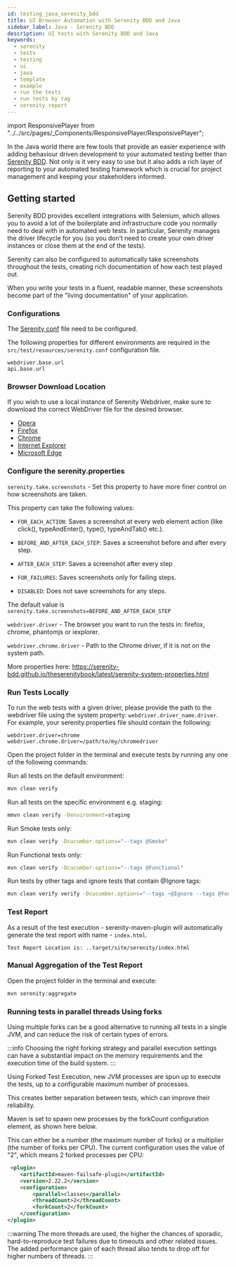 ```yaml
---
id: testing_java_serenity_bdd
title: UI Browser Automation with Serenity BDD and Java
sidebar_label: Java - Serenity BDD
description: UI tests with Serenity BDD and Java
keywords:
  - serenity
  - tests
  - testing
  - ui
  - java
  - template
  - example
  - run the tests
  - run tests by tag
  - serenity report
---
```


import ResponsivePlayer from "../../src/pages/_Components/ResponsivePlayer/ResponsivePlayer";

In the Java world there are few tools that provide an easier experience with adding behaviour driven development to your automated testing better than [Serenity BDD](http://serenity-bdd.info/#/).  Not only is it very easy to use but it also adds a rich layer of reporting to your automated testing framework which is crucial for project management and keeping your stakeholders informed.


## Getting started

Serenity BDD provides excellent integrations with Selenium, which allows you to avoid a lot of the boilerplate and infrastructure code you normally need to deal with in automated web tests.
In particular, Serenity manages the driver lifecycle for you (so you don’t need to create your own driver instances or close them at the end of the tests).

Serenity can also be configured to automatically take screenshots throughout the tests, creating rich documentation of how each test played out.

When you write your tests in a fluent, readable manner, these screenshots become part of the "living documentation" of your application.

<ResponsivePlayer url="https://vimeo.com/486755397" />

### Configurations

The [Serenity conf](https://github.com/amido/stacks-webapp-template/blob/master/packages/scaffolding-cli/templates/test/xxAMIDOxx.xxSTACKSxx.E2E.Serenity/src/test/resources/serenity.conf) file need to be configured.

The following properties for different environments are required in the `src/test/resources/serenity.conf` configuration file.

 ```text
webdriver.base.url
api.base.url
```

### Browser Download Location

If you wish to use a local instance of Serenity Webdriver, make sure to download the correct WebDriver file for the desired browser.

* [Opera](https://github.com/operasoftware/operachromiumdriver/releases)
* [Firefox](https://github.com/mozilla/geckodriver/releases)
* [Chrome](http://chromedriver.chromium.org/downloads)
* [Internet Explorer](https://github.com/SeleniumHQ/selenium/wiki/InternetExplorerDriver)
* [Microsoft Edge](https://blogs.windows.com/msedgedev/2015/07/23/bringing-automated-testing-to-microsoft-edge-through-webdriver/)


### Configure the serenity.properties

`serenity.take.screenshots` - Set this property to have more finer control on how screenshots are taken.

This property can take the following values:

* `FOR_EACH_ACTION`: Saves a screenshot at every web element action (like click(), typeAndEnter(), type(), typeAndTab() etc.).

* `BEFORE_AND_AFTER_EACH_STEP`: Saves a screenshot before and after every step.
* `AFTER_EACH_STEP`: Saves a screenshot after every step
* `FOR_FAILURES`: Saves screenshots only for failing steps.
* `DISABLED`: Does not save screenshots for any steps.

The default value is `serenity.take.screenshots=BEFORE_AND_AFTER_EACH_STEP`

`webdriver.driver` - The browser you want to run the tests in: firefox, chrome, phantomjs or iexplorer.

`webdriver.chrome.driver` - Path to the Chrome driver, if it is not on the system path.

More properties here: <https://serenity-bdd.github.io/theserenitybook/latest/serenity-system-properties.html>

### Run Tests Locally

To run the web tests with a given driver, please provide the path to the webdriver file using the system property: `webdriver.driver_name.driver`. For example, your serenity.properties file should contain the following:

```text
webdriver.driver=chrome
webdriver.chrome.driver=/path/to/my/chromedriver
```

Open the project folder in the terminal and execute tests by running any one of the following commands:

Run all tests on the default environment:

```bash
mvn clean verify
```

Run all tests on the specific environment e.g. staging:

```bash
mmvn clean verify -Denvironment=staging
```

Run Smoke tests only:

```bash
mvn clean verify -Dcucumber.options="--tags @Smoke"
```

Run Functional tests only:

```bash
mvn clean verify -Dcucumber.options="--tags @Functional"
```

Run tests by other tags and ignore tests that contain @Ignore tags:

```bash
mvn clean verify verify -Dcucumber.options="--tags ~@Ignore --tags @YourTag"
```

### Test Report

As a result of the test execution - serenity-maven-plugin will automatically generate the test report with name - `index.html`.

```text
Test Report Location is: ..target/site/serenity/index.html
```

### Manual Aggregation of the Test Report

Open the project folder in the terminal and execute:

```bash
mvn serenity:aggregate
```

### Running tests in parallel threads Using forks

Using multiple forks can be a good alternative to running all tests in a single JVM, and can reduce the risk of certain types of errors.

:::info
Choosing the right forking strategy and parallel execution settings can have a substantial impact on the memory requirements and the execution time of the build system.
:::

Using Forked Test Execution, new JVM processes are spun up to execute the tests, up to a configurable maximum number of processes.

This creates better separation between tests, which can improve their reliability.

Maven is set to spawn new processes by the forkCount configuration element, as shown here below.

This can either be a number (the maximum number of forks) or a multiplier (the number of forks per CPU). The current configuration uses the value of "2", which means 2 forked processes per CPU:

```xml
 <plugin>
    <artifactId>maven-failsafe-plugin</artifactId>
    <version>2.22.2</version>
    <configuration>
        <parallel>classes</parallel>
        <threadCount>2</threadCount>
        <forkCount>2</forkCount>
    </configuration>
</plugin>
```

:::warning
The more threads are used, the higher the chances of sporadic, hard-to-reproduce test failures due to timeouts and other related issues. The added performance gain of each thread also tends to drop off for higher numbers of threads.
:::
